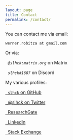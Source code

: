 ```yaml
---
layout: page
title: Contact
permalink: /contact/
---
```


You can contact me via email:

```
werner.robitza at gmail.com
```

Or via:

<i class="fab fa-message">&nbsp;&nbsp;<code>@slhck:matrix.org</code></i> on Matrix

<i class="fab fa-discord">&nbsp;&nbsp;<code>slhck#1687</code></i> on Discord

My various profiles:


<a href="https://github.com/slhck" target="_blank"><i class="fab fa-github"></i>&nbsp;&nbsp;<code>slhck</code> on GitHub</a>

<a href="https://twitter.com/slhck" target="_blank"><i class="fab fa-twitter"></i>&nbsp;&nbsp;@slhck on Twitter</a>

<a href="https://www.researchgate.net/profile/Werner_Robitza" target="_blank"><i class="fab fa-researchgate"></i>&nbsp;&nbsp;ResearchGate</a>

<a href="https://www.linkedin.com/in/wernerrobitza/" target="_blank"><i class="fab fa-linkedin"></i>&nbsp;&nbsp;LinkedIn</a>

<a href="https://stackexchange.com/users/193393/slhck" target="_blank"><i class="fab fa-stack-overflow"></i>&nbsp;&nbsp;Stack Exchange</a>
